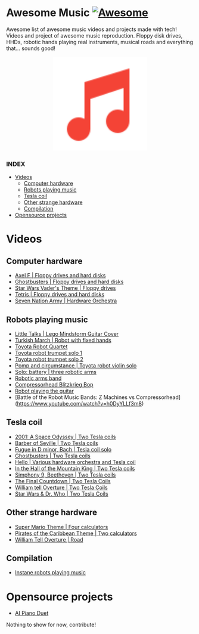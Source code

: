 # Awesome Music [![Awesome](https://awesome.re/badge.svg)](https://awesome.re)

Awesome list of awesome music videos and projects made with tech!
Videos and project of awesome music reproduction. Floppy disk drives, HHDs, robotic hands playing real instruments, musical roads and everything that... sounds good!

<p align="center"><img width="50%" src="assets/musical-note.svg" /></p>

### INDEX
 - [Videos](#videos)
	 - [Computer hardware](#computer-hardware)
	 - [Robots playing music](#robots-playing-music)
	 - [Tesla coil](#tesla-coil)
	 - [Other strange hardware](#other-strange-hardware)
	 - [Compilation](#compilation)
- [Opensource projects](#opensource-projects)

# Videos

## Computer hardware

- [ Axel F  | Floppy drives and hard disks](https://www.youtube.com/watch?v=7EwU-juNl1M)
- [ Ghostbusters | Floppy drives and hard disks](https://www.youtube.com/watch?v=0XhxUT9vWCg)  
- [ Star Wars Vader's Theme | Floppy drives](https://www.youtube.com/watch?v=LdgzsF_O7oI)
- [ Tetris | Floppy drives and hard disks](https://www.youtube.com/watch?v=8fh1CIupVXU)
- [ Seven Nation Army | Hardware Orchestra](https://www.youtube.com/watch?v=FH9yt8qTACw)

## Robots playing music
- [Little Talks | Lego Mindstorm Guitar Cover](https://www.youtube.com/watch?v=cXgB3lIvPHI)
- [Turkish March | Robot with fixed hands](https://www.youtube.com/watch?v=hXrNCak63u0)
- [Toyota Robot Quartet](https://www.youtube.com/watch?v=kO5k3yGXuc8)
- [Toyota robot trumpet solo 1](https://www.youtube.com/watch?v=6fctULDctuA)
- [Toyota robot trumpet solo 2](https://www.youtube.com/watch?v=7P7KZVJG-VU)
- [Pomp and circumstance | Toyota robot violin solo](https://www.youtube.com/watch?v=yhGg6WhmBJI)
- [Solo: battery | three robotic arms](https://www.youtube.com/watch?v=qPT0TNj-YRk)
- [Robotic arms band](https://www.youtube.com/watch?v=bAdqazixuRY)
- [Compressorhead Blitzkrieg Bop](https://youtu.be/WqE9zIp0Muk)
- [Robot playing the guitar](https://www.youtube.com/watch?v=bAdqazixuRY)
- [Battle of the Robot Music Bands: Z Machines vs Compressorhead] (https://www.youtube.com/watch?v=h0DyYLLf3m8)


## Tesla coil

- [2001: A Space Odyssey | Two Tesla coils](https://www.youtube.com/watch?v=eerLKSZiXhY)
- [Barber of Seville | Two Tesla coils](https://www.youtube.com/watch?v=2I98OMxO-uE)
- [Fugue in D minor, Bach | Tesla coil solo](https://www.youtube.com/watch?v=eMvkZYN68AI)
- [Ghostbusters | Two Tesla coils](https://www.youtube.com/watch?v=1aLGu_J_-1U)
- [Hello | Various hardware orchestra and Tesla coil](https://www.youtube.com/watch?v=5M5ao1D4jWo)
- [In the Hall of the Mountain King | Two Tesla coils](https://www.youtube.com/watch?v=8LAhKkPUo_A)
- [Simphony 9, Beethoven | Two Tesla coils](https://www.youtube.com/watch?v=Gd8Xckc536o)
- [The Final Countdown | Two Tesla Coils](https://www.youtube.com/watch?v=pyTC0Ggufak)
- [William tell Overture | Two Tesla Coils](https://www.youtube.com/watch?v=1xVh_IgYtuA)
- [Star Wars & Dr. Who | Two Tesla Coils](https://www.youtube.com/watch?v=H5xSYNFNEjI)


## Other strange hardware

- [Super Mario Theme | Four calculators](https://www.youtube.com/watch?v=vCWJoGSmrM8)
- [Pirates of the Caribbean Theme | Two calculators](https://www.youtube.com/watch?v=BKOhTVkt2xA&t=2s)
- [William Tell Overture | Road](https://www.youtube.com/watch?v=7zcgdoyinus)


## Compilation

- [Instane robots playing music](https://www.youtube.com/watch?v=rwh_acqT6J0)

# Opensource projects

- [AI Piano Duet](https://www.youtube.com/watch?time_continue=91&v=0ZE1bfPtvZo)

Nothing to show for now, contribute!
